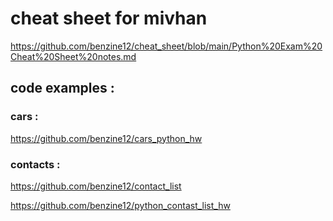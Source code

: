 # cheat sheet for mivhan 

https://github.com/benzine12/cheat_sheet/blob/main/Python%20Exam%20Cheat%20Sheet%20notes.md

## code examples : 

### cars : 

https://github.com/benzine12/cars_python_hw

### contacts : 

https://github.com/benzine12/contact_list

https://github.com/benzine12/python_contast_list_hw


